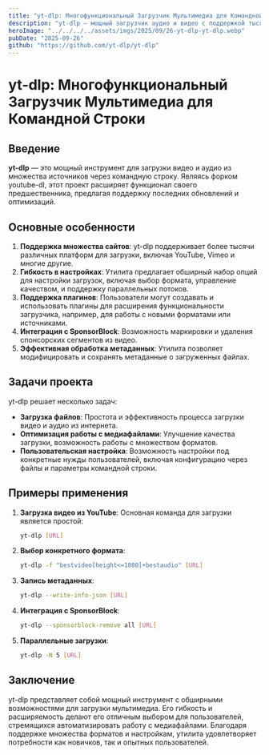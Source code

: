 ```yaml
---
title: "yt-dlp: Многофункциональный Загрузчик Мультимедиа для Командной Строки"
description: "yt-dlp — мощный загрузчик аудио и видео с поддержкой тысяч сайтов и множества опций для настройки."
heroImage: "../../../../assets/imgs/2025/09/26-yt-dlp-yt-dlp.webp"
pubDate: "2025-09-26"
github: "https://github.com/yt-dlp/yt-dlp"
---
```


# yt-dlp: Многофункциональный Загрузчик Мультимедиа для Командной Строки

## Введение

**yt-dlp** — это мощный инструмент для загрузки видео и аудио из множества источников через командную строку. Являясь форком youtube-dl, этот проект расширяет функционал своего предшественника, предлагая поддержку последних обновлений и оптимизаций.

## Основные особенности

1. **Поддержка множества сайтов**: yt-dlp поддерживает более тысячи различных платформ для загрузки, включая YouTube, Vimeo и многие другие.
2. **Гибкость в настройках**: Утилита предлагает обширный набор опций для настройки загрузок, включая выбор формата, управление качеством, и поддержку параллельных потоков.
3. **Поддержка плагинов**: Пользователи могут создавать и использовать плагины для расширения функциональности загрузчика, например, для работы с новыми форматами или источниками.
4. **Интеграция с SponsorBlock**: Возможность маркировки и удаления спонсорских сегментов из видео.
5. **Эффективная обработка метаданных**: Утилита позволяет модифицировать и сохранять метаданные о загруженных файлах.

## Задачи проекта

yt-dlp решает несколько задач:

- **Загрузка файлов**: Простота и эффективность процесса загрузки видео и аудио из интернета.
- **Оптимизация работы с медиафайлами**: Улучшение качества загрузки, возможность работы с множеством форматов.
- **Пользовательская настройка**: Возможность настройки под конкретные нужды пользователей, включая конфигурацию через файлы и параметры командной строки.

## Примеры применения

1. **Загрузка видео из YouTube**: Основная команда для загрузки является простой:
   ```bash
   yt-dlp [URL]
   ```

2. **Выбор конкретного формата**:
   ```bash
   yt-dlp -f "bestvideo[height<=1080]+bestaudio" [URL]
   ```

3. **Запись метаданных**:
   ```bash
   yt-dlp --write-info-json [URL]
   ```

4. **Интеграция с SponsorBlock**:
   ```bash
   yt-dlp --sponsorblock-remove all [URL]
   ```

5. **Параллельные загрузки**:
   ```bash
   yt-dlp -N 5 [URL]
   ```

## Заключение

yt-dlp представляет собой мощный инструмент с обширными возможностями для загрузки мультимедиа. Его гибкость и расширяемость делают его отличным выбором для пользователей, стремящихся автоматизировать работу с медиафайлами. Благодаря поддержке множества форматов и настройкам, утилита удовлетворяет потребности как новичков, так и опытных пользователей.
